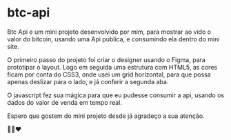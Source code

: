 # btc-api
Btc Api e um mini projeto desenvolvido por mim, para mostrar ao vido o valor do bitcoin, usando uma Api publica, e consumindo ela dentro do mini site.

O primeiro passo do projeto foi criar o designer usando o Figma, para prototipar o layout. Logo em seguida uma estrutura com HTML5, as cores ficam por conta do CSS3, onde usei um grid horizontal, para que possa apenas deslizar para o lado, e já conferir a segunda aba.

O javascript fez sua mágica para que eu pudesse consumir a api, usando os dados do valor de venda em tempo real.

Espero que gostem do mini projeto desde já agradeço a sua atenção.

🧑‍💻❤️
